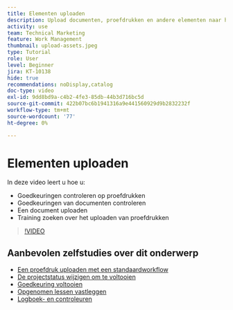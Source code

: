 ```yaml
---
title: Elementen uploaden
description: Upload documenten, proefdrukken en andere elementen naar het project voordat u het sluit om ervoor te zorgen dat alle relevante gegevens aan het project zijn gekoppeld.
activity: use
team: Technical Marketing
feature: Work Management
thumbnail: upload-assets.jpeg
type: Tutorial
role: User
level: Beginner
jira: KT-10138
hide: true
recommendations: noDisplay,catalog
doc-type: video
exl-id: 9dd8bd9a-c4b2-4fe3-85db-44b3d716bc5d
source-git-commit: 422b07bc6b1941316a9e441560929d9b2832232f
workflow-type: tm+mt
source-wordcount: '77'
ht-degree: 0%

---
```


# Elementen uploaden

In deze video leert u hoe u:

* Goedkeuringen controleren op proefdrukken
* Goedkeuringen van documenten controleren
* Een document uploaden
* Training zoeken over het uploaden van proefdrukken

>[!VIDEO](https://video.tv.adobe.com/v/3440376/?quality=12&learn=on&enablevpops&captions=dut)

## Aanbevolen zelfstudies over dit onderwerp

* [Een proefdruk uploaden met een standaardworkflow](/help/workfront-proof/upload-proofs/upload-a-proof-with-a-basic-workflow.md)
* [De projectstatus wijzigen om te voltooien](/help/manage-work/projects/change-the-project-status.md)
* [Goedkeuring voltooien](/help/manage-work/close-a-project/complete-approvals.md)
* [Opgenomen lessen vastleggen](/help/manage-work/close-a-project/lessons-learned-from-closing-a-project.md)
* [Logboek- en controleuren](/help/manage-work/close-a-project/log-and-review-hours.md)

